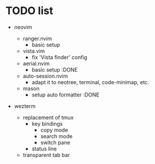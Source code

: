 # TODO list

- neovim
  - ranger.nvim
    - basic setup
  - vista.vim
    - fix 'Vista finder' config
  - aerial.nvim
    - basic setup :DONE
  - auto-session.nvim
    - adapt it to neotree, terminal, code-minimap, etc.
  - mason
    - setup auto formatter :DONE

- wezterm
  - replacement of tmux
    - key bindings
      - copy mode
      - search mode
      - switch pane
    - status line
  - transparent tab bar
